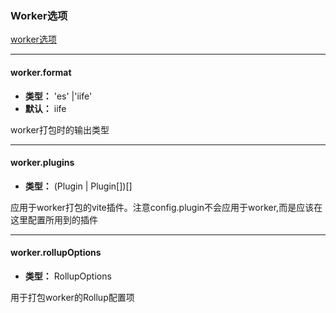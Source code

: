 ### Worker选项
[worker选项](https://cn.vitejs.dev/config/worker-options.html)

***

#### worker.format
* **类型：** 'es' |'iife'
* **默认：** iife
<p>worker打包时的输出类型</p>

***

#### worker.plugins
* **类型：** (Plugin | Plugin[])[]
<p>应用于worker打包的vite插件。注意config.plugin不会应用于worker,而是应该在这里配置所用到的插件</p>

***

#### worker.rollupOptions
* **类型：** RollupOptions
<p>用于打包worker的Rollup配置项</p>